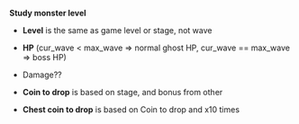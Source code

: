 **Study monster level**

- **Level** is the same as game level or stage, not wave

- **HP** (cur_wave < max_wave => normal ghost HP, cur_wave == max_wave => boss HP)

- Damage??

- **Coin to drop** is based on stage, and bonus from other

- **Chest coin to drop** is based on Coin to drop and x10 times